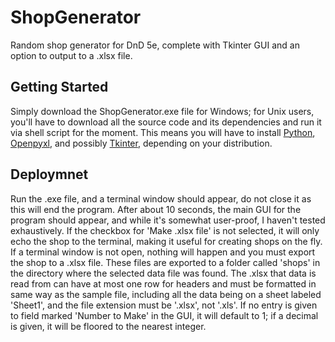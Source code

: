 # ShopGenerator
Random shop generator for DnD 5e, complete with Tkinter GUI and an option to output to a .xlsx file.

## Getting Started
Simply download the ShopGenerator.exe file for Windows; for Unix users, you'll have to download all the source
code and its dependencies and run it via shell script for the moment. This means you will have to install
[Python](https://www.python.org/downloads/), [Openpyxl](https://pypi.python.org/pypi/openpyxl), and possibly [Tkinter](https://www.python.org/download/mac/tcltk/), depending on your distribution.

## Deploymnet

Run the .exe file, and a terminal window should appear, do not close it as this will end the program. After about 10 seconds,
the main GUI for the program should appear, and while it's somewhat user-proof, I haven't tested exhaustively.
If the checkbox for 'Make .xlsx file' is not selected, it will only echo the shop to the terminal, making it
useful for creating shops on the fly. If a terminal window is not open, nothing will happen and you must export
the shop to a .xlsx file. These files are exported to a folder called 'shops' in the directory where the selected data file
was found. The .xlsx that data is read from can have at most one row for headers and must be formatted 
in same way as the sample file, including all the data being on a sheet labeled 'Sheet1', and the file extension must be
'.xlsx', not '.xls'. If no entry is given to field marked 'Number to Make' in the GUI, it will default to 1; if a decimal is given, it will be floored to the nearest integer.
